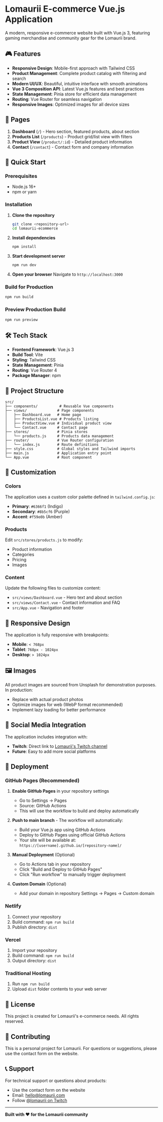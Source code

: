 # Lomaurii E-commerce Vue.js Application

A modern, responsive e-commerce website built with Vue.js 3, featuring gaming merchandise and community gear for the Lomaurii brand.

## 🎮 Features

- **Responsive Design**: Mobile-first approach with Tailwind CSS
- **Product Management**: Complete product catalog with filtering and search
- **Modern UI/UX**: Beautiful, intuitive interface with smooth animations
- **Vue 3 Composition API**: Latest Vue.js features and best practices
- **State Management**: Pinia store for efficient data management
- **Routing**: Vue Router for seamless navigation
- **Responsive Images**: Optimized images for all device sizes

## 📱 Pages

1. **Dashboard** (`/`) - Hero section, featured products, about section
2. **Products List** (`/products`) - Product grid/list view with filters
3. **Product View** (`/product/:id`) - Detailed product information
4. **Contact** (`/contact`) - Contact form and company information

## 🚀 Quick Start

### Prerequisites

- Node.js 16+ 
- npm or yarn

### Installation

1. **Clone the repository**
   ```bash
   git clone <repository-url>
   cd lomaurii-ecommerce
   ```

2. **Install dependencies**
   ```bash
   npm install
   ```

3. **Start development server**
   ```bash
   npm run dev
   ```

4. **Open your browser**
   Navigate to `http://localhost:3000`

### Build for Production

```bash
npm run build
```

### Preview Production Build

```bash
npm run preview
```

## 🛠️ Tech Stack

- **Frontend Framework**: Vue.js 3
- **Build Tool**: Vite
- **Styling**: Tailwind CSS
- **State Management**: Pinia
- **Routing**: Vue Router 4
- **Package Manager**: npm

## 📁 Project Structure

```
src/
├── components/          # Reusable Vue components
├── views/              # Page components
│   ├── Dashboard.vue   # Home page
│   ├── ProductsList.vue # Products listing
│   ├── ProductView.vue # Individual product view
│   └── Contact.vue     # Contact page
├── stores/             # Pinia stores
│   └── products.js     # Products data management
├── router/             # Vue Router configuration
│   └── index.js        # Route definitions
├── style.css           # Global styles and Tailwind imports
├── main.js             # Application entry point
└── App.vue             # Root component
```

## 🎨 Customization

### Colors
The application uses a custom color palette defined in `tailwind.config.js`:

- **Primary**: `#6366f1` (Indigo)
- **Secondary**: `#8b5cf6` (Purple)  
- **Accent**: `#f59e0b` (Amber)

### Products
Edit `src/stores/products.js` to modify:
- Product information
- Categories
- Pricing
- Images

### Content
Update the following files to customize content:
- `src/views/Dashboard.vue` - Hero text and about section
- `src/views/Contact.vue` - Contact information and FAQ
- `src/App.vue` - Navigation and footer

## 📱 Responsive Design

The application is fully responsive with breakpoints:
- **Mobile**: `< 768px`
- **Tablet**: `768px - 1024px`
- **Desktop**: `> 1024px`

## 🖼️ Images

All product images are sourced from Unsplash for demonstration purposes. In production:
- Replace with actual product photos
- Optimize images for web (WebP format recommended)
- Implement lazy loading for better performance

## 🔗 Social Media Integration

The application includes integration with:
- **Twitch**: Direct link to [Lomaurii's Twitch channel](https://www.twitch.tv/lomaurii)
- **Future**: Easy to add more social platforms

## 🚀 Deployment

### GitHub Pages (Recommended)
1. **Enable GitHub Pages** in your repository settings
   - Go to Settings → Pages
   - Source: GitHub Actions
   - This will use the workflow to build and deploy automatically

2. **Push to main branch** - The workflow will automatically:
   - Build your Vue.js app using GitHub Actions
   - Deploy to GitHub Pages using official GitHub Actions
   - Your site will be available at: `https://[username].github.io/[repository-name]/`

3. **Manual Deployment** (Optional)
   - Go to Actions tab in your repository
   - Click "Build and Deploy to GitHub Pages"
   - Click "Run workflow" to manually trigger deployment

4. **Custom Domain** (Optional)
   - Add your domain in repository Settings → Pages → Custom domain

### Netlify
1. Connect your repository
2. Build command: `npm run build`
3. Publish directory: `dist`

### Vercel
1. Import your repository
2. Build command: `npm run build`
3. Output directory: `dist`

### Traditional Hosting
1. Run `npm run build`
2. Upload `dist` folder contents to your web server

## 📝 License

This project is created for Lomaurii's e-commerce needs. All rights reserved.

## 🤝 Contributing

This is a personal project for Lomaurii. For questions or suggestions, please use the contact form on the website.

## 📞 Support

For technical support or questions about products:
- Use the contact form on the website
- Email: hello@lomaurii.com
- Follow [@lomaurii on Twitch](https://www.twitch.tv/lomaurii)

---

**Built with ❤️ for the Lomaurii community**
